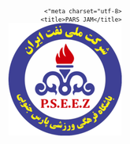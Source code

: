<!DOCTYPE html>
<html  dir="rtl">
  <head>
    <link rel="stylesheet" href="style.css">
    <link rel="stylesheet" href="akhbar.html"



    <meta charset="utf-8">
    <title>PARS JAM</title>
  </head>
  <body dir="rtl">
    <div>
    <img id="singlimg" src="parsjam.png" alt="" style"float:left">
  </div>
    <script>

    </script>

    <div id="header">
      <h2> سایت ورزشی پارس جنوبی جم </h2> <br/>
    <a href="akhbar.html">
      <p style="font-size:22px; text-align:center;">جدید ترین خبر های پارس جنوبی جم</p>
    </a>
  </div><br/><br/><br/><br/><br/><br/><br/>

    <img src="p.jpg" alt="" style="display:block; margin:auto; width:500px"><br/><br/>
    <img src="parsjam2.jpg"  style="display:block; margin:auto; width:500px">
  <float>
    <p style="font-size:25px; text-align:center;" >Academy PARS JOONOBI JAM</p><hr/>
    <p dir="ltr" style="font-size:20px">
Instagram support:@dr_reza_ </p>
  </float>

  </body>
</html>
